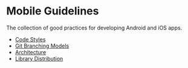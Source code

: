# Mobile Guidelines
The collection of good practices for developing Android and iOS apps. 
* [Code Styles](/code-styles.md)
* [Git Branching Models](/git-model.md)
* [Architecture](/architecture.md)
* [Library Distribution](/library-distribution.md)
